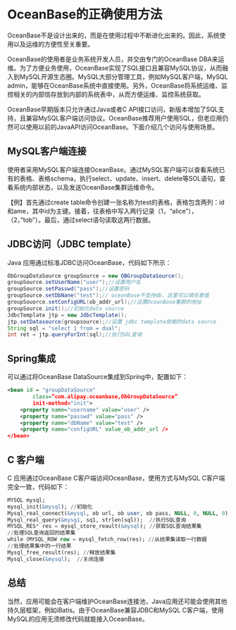 # OceanBase的正确使用方法
OceanBase不是设计出来的，而是在使用过程中不断进化出来的。因此，系统使用以及运维的方便性至关重要。

OceanBase的使用者是业务系统开发人员，并交由专门的OceanBase DBA来运维。为了方便业务使用，OceanBase实现了SQL接口且兼容MySQL协议，从而融入到MySQL开源生态圈。MySQL大部分管理工具，例如MySQL客户端，MySQL admin，能够在OceanBase系统中直接使用。另外，OceanBase将系统运维、监控相关的内部信存放到内部的系统表中，从而方便运维、监控系统获取。

OceanBase早期版本只允许通过Java或者C APl接口访问，新版本增加了SQL支持，且兼容MySQL客户端访问协议。OceanBase推荐用户使用SQL，但老应用仍然可以使用以前的JavaAPI访问OceanBase。下面介绍几个访问与使用场景。
## MySQL客户端连接
使用者采用MySQL客户端连接OceanBase。通过MySQL客户端可以查看系统已有的表格、表格schema，执行select、update、insert、delete等SOL语句，查看系统内部状态，以及发送OceanBase集群运维命令。

【例】首先通过create table命令创建一张名称为test的表格，表格包含两列：id和ame，其中id为主键。接着，往表格中写入两行记录（1，“alice”），（2，”tob”）。最后，通过select语句读取这两行数据。
## JDBC访问（JDBC template）
Java 应用通过标准JDBC访问OceanBase，代码如下所示：
```java
ObGroupDataSource groupSource = new OBGroupDataSource();
groupSource.setUserName("user");//设置用户名
groupSource.setPasswd("pass");//设置密码
groupSource.setDbNane("test");// oceanBase不支持db，这里可以填任意值
groupSouorce.setConfigURL(ob_addr_url);//设置OceanBase集群的地址
groupSource.init();//初始化data source
JdbcTemplate jtp = new JdbcTemplate();
jtp.setDatasource(groupsource);//设置 jdbc template依赖的data source
String sql = "select 1 from = dual";
int ret = jtp.queryForInt(sql);//执行SOL查询
```  
## Spring集成
可以通过将OceanBase DataSource集成到Spring中，配置如下：
```xml
<bean id = "groupDataSource" 
        class=”com.alipay.oceanbase,ObGroupDataSource”
        init-method="init">
    <property name="username" value="user" />
    <property name="passwd" value="pass" />
    <property name="dbName" value="test" />
    <property name="configURL" value_ob_addr_url />
</bean>
```  
## C 客户端
C 应用通过OceanBase C客户端访间OceanBase，使用方式与MySQL C客户端完全一致，代码如下：
```sql
MYSQL mysql;
mysql_init(&mysql); //初始化
Mysql_real_connect(&mysql, ob url, ob user, ob pass, NULL, 0, NULL, 0);  //连接OceanBase数据库
Mysql_real_query(&mysq1, sq1, strlen(sql));  //执行SQL查询
MYSQL_RES* res = mysql_store_reault(&mysql); //获取SQL查询结果集
//处理SQL查询返回的结果集
while（MYSQL_ROW row = mysql_fetch_row(res); //从结果集读取一行数据
//处理结果集中的一行结果
Mysql_free_result(res); //释放结果集
Mysql_close(&mysql);  //关闭连接
```  
## 总结
当然，应用可能会在客户端维护OceanBase连接池，Java应用还可能会使用其他持久层框架，例如iBatis。由于OceanBase兼容JDBC和MySQL C客户端，使用MySQL的应用无须修改代码就能接入OceanBase。
